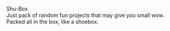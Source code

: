 Shu-Box   
Just pack of random fun projects that may give you small wow.  
Packed all in the box, like a shoebox.   
